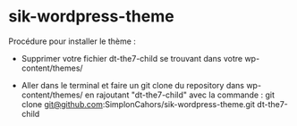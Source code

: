 # sik-wordpress-theme

Procédure pour installer le thème : 

- Supprimer votre fichier dt-the7-child se trouvant dans votre wp-content/themes/

- Aller dans le terminal et faire un git clone du repository dans wp-content/themes/ en rajoutant "dt-the7-child" avec la commande :   git clone git@github.com:SimplonCahors/sik-wordpress-theme.git dt-the7-child
